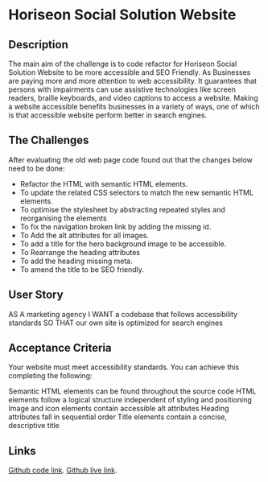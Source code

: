 # Horiseon Social Solution Website

## Description
The main aim of the challenge is to code refactor for Horiseon Social Solution Website to be more accessible and SEO Friendly. As Businesses are paying more and more attention to web accessibility. It guarantees that persons with impairments can use assistive technologies like screen readers, braille keyboards, and video captions to access a website. Making a website accessible benefits businesses in a variety of ways, one of which is that accessible website perform better in search engines. 

## The Challenges
After evaluating the old web page code found out that the changes below need to be done:

- Refactor the HTML with semantic HTML elements.
- To update the related CSS selectors to match the new semantic HTML elements.
- To optimise the stylesheet by abstracting repeated styles and reorganising the elements
- To fix the navigation broken link by adding the missing id.
- To Add the alt attributes for all images.
- To add a title for the hero background image to be accessible.
- To Rearrange the heading attributes
- To add the heading missing meta.
- To amend the title to be SEO friendly.

## User Story
AS A marketing agency
I WANT a codebase that follows accessibility standards
SO THAT our own site is optimized for search engines

## Acceptance Criteria
Your website must meet accessibility standards. You can achieve this completing the following:

Semantic HTML elements can be found throughout the source code
HTML elements follow a logical structure independent of styling and positioning
Image and icon elements contain accessible alt attributes
Heading attributes fall in sequential order
Title elements contain a concise, descriptive title

## Links
[Github code link](https://github.com/EmadSaeed2/challenge_01).
[Github live link](https://emadsaeed2.github.io/challenge_01/).